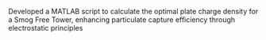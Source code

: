 Developed a MATLAB script to calculate the optimal plate charge density for a Smog Free Tower, enhancing particulate capture efficiency through electrostatic principles
